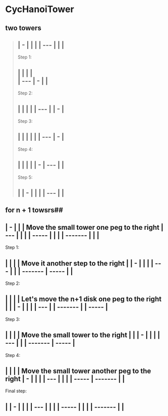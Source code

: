 # CycHanoiTower


## two towers



>|  -  |     |     |
>| --- |     |     |
>-------------------
>Step 1:
>
>|     |     |     |   
>| --- |  -  |     |
>-------------------
>Step 2:
>
>|     |     |     |
>| --- |     |  -  |
>-------------------
>Step 3:
>
>|     |     |     |
>|     | --- |  -  |
>-------------------
>Step 4:
>
>|     |     |     |
>|  -  | --- |     |
>-------------------
>Step 5:
>
>|     |  -  |     |
>|     | --- |     |
>-------------------

## for n + 1 towsrs##


|    -    |         |         | Move the small tower one peg to the right
|   ---   |         |         |
|  -----  |         |         |
| ------- |         |         |
-------------------------------
Step 1:

|         |         |         | Move it another step to the right
|         |    -    |         |
|         |   ---   |         |
| ------- |  -----  |         |
-------------------------------
Step 2:

|         |         |         | Let's move the n+1 disk one peg to the right
|         |         |    -    |
|         |         |   ---   |
| ------- |         |  -----  |
-------------------------------
Step 3:

|         |         |         | Move the small tower to the right
|         |         |    -    |
|         |         |   ---   |
|         | ------- |  -----  |
-------------------------------
Step 4: 

|         |         |         | Move the small tower another peg to the right
|    -    |         |         |
|   ---   |         |         |
|  -----  | ------- |         |
-------------------------------
Final step:

|         |    -    |         | 
|         |   ---   |         |
|         |  -----  |         |
|         | ------- |         |
-------------------------------

